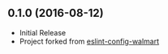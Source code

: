 ## 0.1.0 (2016-08-12)

* Initial Release
* Project forked from [eslint-config-walmart](https://github.com/walmartlabs/eslint-config-walmart)
